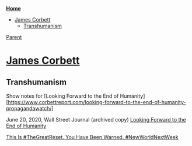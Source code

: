 <!-- START doctoc generated TOC please keep comment here to allow auto update -->
<!-- DON'T EDIT THIS SECTION, INSTEAD RE-RUN doctoc TO UPDATE -->
**[Home](#pages/blog/cv19/index)**

- [James Corbett](#james-corbett)
  - [Transhumanism](#transhumanism)

<!-- END doctoc generated TOC please keep comment here to allow auto update -->

[Parent](#pages/blog/cv19/people/index)

# [James Corbett](https://www.corbettreport.com/)


## Transhumanism

Show notes for [Looking Forward to the End of Humanity][https://www.corbettreport.com/looking-forward-to-the-end-of-humanity-propagandawatch/]

June 20, 2020, Wall Street Journal (archived copy)
[Looking Forward to the End of Humanity](https://archive.is/elqlF#selection-2091.5-2094.0)


[This Is #TheGreatReset. You Have Been Warned. #NewWorldNextWeek](https://www.youtube.com/watch?v=8lh-HGcXE1Q)
